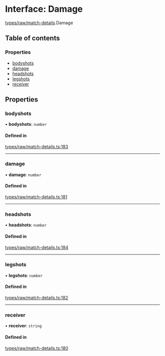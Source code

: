 # Interface: Damage

[types/raw/match-details](../modules/types_raw_match_details.md).Damage

## Table of contents

### Properties

- [bodyshots](types_raw_match_details.Damage.md#bodyshots)
- [damage](types_raw_match_details.Damage.md#damage)
- [headshots](types_raw_match_details.Damage.md#headshots)
- [legshots](types_raw_match_details.Damage.md#legshots)
- [receiver](types_raw_match_details.Damage.md#receiver)

## Properties

### bodyshots

• **bodyshots**: `number`

#### Defined in

[types/raw/match-details.ts:183](https://github.com/jameslinimk/unofficial-valorant-api/blob/317491a/package/src/types/raw/match-details.ts#L183)

___

### damage

• **damage**: `number`

#### Defined in

[types/raw/match-details.ts:181](https://github.com/jameslinimk/unofficial-valorant-api/blob/317491a/package/src/types/raw/match-details.ts#L181)

___

### headshots

• **headshots**: `number`

#### Defined in

[types/raw/match-details.ts:184](https://github.com/jameslinimk/unofficial-valorant-api/blob/317491a/package/src/types/raw/match-details.ts#L184)

___

### legshots

• **legshots**: `number`

#### Defined in

[types/raw/match-details.ts:182](https://github.com/jameslinimk/unofficial-valorant-api/blob/317491a/package/src/types/raw/match-details.ts#L182)

___

### receiver

• **receiver**: `string`

#### Defined in

[types/raw/match-details.ts:180](https://github.com/jameslinimk/unofficial-valorant-api/blob/317491a/package/src/types/raw/match-details.ts#L180)
